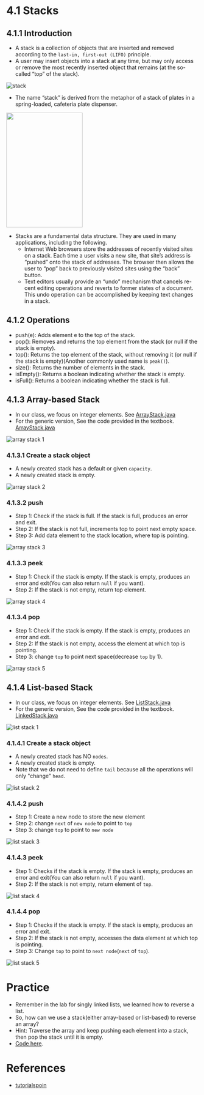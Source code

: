 # 4.1 Stacks

## 4.1.1 Introduction
+ A stack is a collection of objects that are inserted and removed according to the `last-in, first-out (LIFO)` principle.
+ A user may insert objects into a stack at any time, but may only access or remove the most recently inserted object that remains (at the so-called “top” of the stack).

![stack](https://www.tutorialspoint.com/data_structures_algorithms/images/stack_representation.jpg)

+ The name “stack” is derived from the metaphor of a stack of plates in a spring-loaded, cafeteria plate dispenser.

<img src="http://cdn.shopify.com/s/files/1/2806/3270/products/T_77414fb8-f431-4656-ad3b-43ff6620664b_1200x1200.jpg" style="width:200px; height:300px">

+ Stacks are a fundamental data structure. They are used in many applications, including the following.
  - Internet Web browsers store the addresses of recently visited sites on a stack. Each time a user visits a new site, that site’s address is “pushed” onto the stack of addresses. The browser then allows the user to “pop” back to previously visited sites using the “back” button.
  - Text editors usually provide an “undo” mechanism that cancels re- cent editing operations and reverts to former states of a document. This undo operation can be accomplished by keeping text changes in a stack.


## 4.1.2 Operations
+ push(e): Adds element e to the top of the stack.
+ pop(): Removes and returns the top element from the stack (or null if the stack is empty).
+ top(): Returns the top element of the stack, without removing it (or null if the stack is empty)(Another commonly used name is `peak()`).
+ size(): Returns the number of elements in the stack.
+ isEmpty(): Returns a boolean indicating whether the stack is empty.
+ isFull(): Returns a boolean indicating whether the stack is full. 

## 4.1.3 Array-based Stack
+ In our class, we focus on integer elements. See [ArrayStack.java](https://replit.com/@ZhangNing1/CSCI241NingZhang#CSCI241/ArrayStack.java)
+ For the generic version, See the code provided in the textbook. [ArrayStack.java](https://replit.com/@ZhangNing1/CSCI241NingZhang#net/datastructures/ArrayStack.java)

![array stack 1](../Resources/array_stack-1.png)

### 4.1.3.1 Create a stack object
+ A newly created stack has a default or given `capacity`.
+ A newly created stack is empty.

![array stack 2](../Resources/array_stack-2.png)

### 4.1.3.2 push
+ Step 1: Check if the stack is full. If the stack is full, produces an error and exit.
+ Step 2: If the stack is not full, increments top to point next empty space.
+ Step 3: Add data element to the stack location, where top is pointing.


![array stack 3](../Resources/array_stack-3.png)

### 4.1.3.3 peek
+ Step 1: Check if the stack is empty.  If the stack is empty, produces an error and exit(You can also return `null` if you want).
+ Step 2: If the stack is not empty, return top element.

![array stack 4](../Resources/array_stack-4.png)


### 4.1.3.4 pop
+ Step 1: Check if the stack is empty. If the stack is empty, produces an error and exit.
+ Step 2: If the stack is not empty, access the element at which top is pointing.
+ Step 3: change `top` to point next space(decrease `top` by 1).



![array stack 5](../Resources/array_stack-5.png)






## 4.1.4 List-based Stack
+ In our class, we focus on integer elements. See [ListStack.java](https://replit.com/@ZhangNing1/CSCI241NingZhang#CSCI241/ListStack.java)
+ For the generic version, See the code provided in the textbook. [LinkedStack.java](https://replit.com/@ZhangNing1/CSCI241NingZhang#net/datastructures//LinkedStack.java)

![list stack 1](../Resources/list_stack-1.png)

### 4.1.4.1 Create a stack object
+ A newly created stack has NO `nodes`.
+ A newly created stack is empty.
+ Note that we do not need to define `tail` because all the operations will only "change" `head`.

![list stack 2](../Resources/list_stack-2.png)

### 4.1.4.2 push
+ Step 1: Create a new node to store the new element
+ Step 2: change `next` of `new node` to point to `top`
+ Step 3: change `top` to point to `new node`


![list stack 3](../Resources/list_stack-3.png)

### 4.1.4.3 peek
+ Step 1: Checks if the stack is empty. If the stack is empty, produces an error and exit(You can also return `null` if you want).
+ Step 2: If the stack is not empty, return element of `top`.

![list stack 4](../Resources/list_stack-4.png)


### 4.1.4.4 pop
+ Step 1: Checks if the stack is empty. If the stack is empty, produces an error and exit.
+ Step 2: If the stack is not empty, accesses the data element at which top is pointing.
+ Step 3: Change `top` to point to `next node`(`next` of `top`).



![list stack 5](../Resources/list_stack-5.png)


# Practice
+ Remember in the lab for singly linked lists, we learned how to reverse a list.
+ So, how can we use a stack(either array-based or list-based) to reverse an array?
+ Hint: Traverse the array and keep pushing each element into a stack, then pop the stack until it is empty.
+ [Code here](https://replit.com/@ZhangNing1/CSCI241NingZhang#CSCI241/ReverseArray.java).



# References
+ [tutorialspoin](https://www.tutorialspoint.com/data_structures_algorithms/stack_algorithm.htm)



